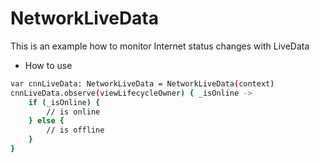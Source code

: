 # NetworkLiveData
This is an example how to monitor Internet status changes with LiveData

- How to use

```sh
var cnnLiveData: NetworkLiveData = NetworkLiveData(context)
cnnLiveData.observe(viewLifecycleOwner) { _isOnline ->
    if (_isOnline) {
        // is online
    } else {
        // is offline
    }
}
```
